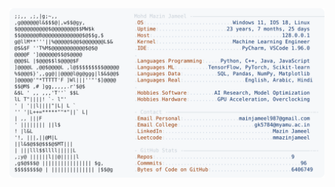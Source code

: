 <picture>
  <source srcset="https://raw.githubusercontent.com/mmazinjameel/mmazinjameel/main/dark_mode.svg?v=1751292671" media="(prefers-color-scheme: dark)">
  <img src="https://raw.githubusercontent.com/mmazinjameel/mmazinjameel/main/light_mode.svg?v=1751292671">
</picture>
